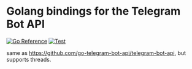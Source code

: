 # Golang bindings for the Telegram Bot API

[![Go Reference](https://pkg.go.dev/badge/github.com/antelman107/telegram-bot-api/v5.svg)](https://pkg.go.dev/github.com/antelman107/telegram-bot-api/v5)
[![Test](https://github.com/antelman107/telegram-bot-api/actions/workflows/test.yml/badge.svg)](https://github.com/antelman107/telegram-bot-api/actions/workflows/test.yml)

same as https://github.com/go-telegram-bot-api/telegram-bot-api, but supports threads.
